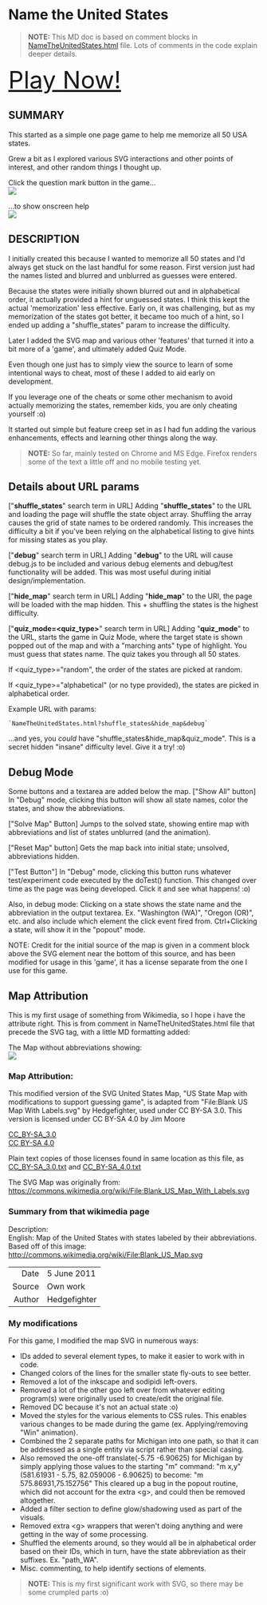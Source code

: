 # Name the United States

> **NOTE:** This MD doc is based on comment blocks in [NameTheUnitedStates.html](NameTheUnitedStates.html) file. Lots of comments in the code explain deeper details.

<font size="8">[Play Now!](https://mrjimmo.com/NameTheUnitedStates/NameTheUnitedStates.html)</font>


## SUMMARY

This started as a simple one page game to help me memorize all 50 USA states.

Grew a bit as I explored various SVG interactions and other points of interest,
and other random things I thought up.

Click the question mark button in the game...<br>
[<img src=".\/Content/HelpButtonInputBoxCheckButton.png"/>](https://mrjimmo.com/NameTheUnitedStates/NameTheUnitedStates.html?show_help)

...to show onscreen help<br>
[<img src=".\/Content/HelpDialog.png">](https://mrjimmo.com/NameTheUnitedStates/NameTheUnitedStates.html)


## DESCRIPTION

I initially created this because I wanted to memorize all 50 states and I'd always get stuck on the last handful for some reason.  First version just had the names listed and blurred and unblurred as guesses were entered.

Because the states were initially shown blurred out and in alphabetical order, it actually provided a hint for unguessed states.  I think this kept the actual 'memorization' less effective. Early on, it was challenging, but as my memorization of the states got better, it became too much of a hint, so I ended up adding a "shuffle_states" param to increase the difficulty.

Later I added the SVG map and various other 'features' that turned it into a bit more of a 'game', and ultimately added Quiz Mode.

Even though one just has to simply view the source to learn of some intentional ways to cheat, most of these I added to aid early on development.

If you leverage one of the cheats or some other mechanism to avoid actually memorizing the states, remember kids, you are only cheating yourself :o)

It started out simple but feature creep set in as I had fun adding the various enhancements, effects and learning other things along the way.

> **NOTE:**  So far, mainly tested on Chrome and MS Edge.  Firefox renders some of the text a little off and no mobile testing yet.

## Details about URL params

["**shuffle_states**" search term in URL]
Adding "**shuffle_states**" to the URL and loading the page will shuffle the state object array. Shuffling the array causes the grid of state names to be ordered randomly. This increases the difficulty a bit if you've been relying on the alphabetical listing to give hints for missing states as you play.

["**debug**" search term in URL]
Adding "**debug**" to the URL will cause debug.js to be included
and various debug elements and debug/test functionality will be added. This was most useful during initial design/implementation.

["**hide_map**" search term in URL]
Adding "**hide_map**" to the URI, the page will be loaded with the map hidden.  This + shuffling the states is the highest difficulty.

["**quiz_mode=<quiz_type>**" search term in URL]
Adding "**quiz_mode**" to the URL, starts the game in Quiz Mode, where the target state is shown popped out of the map and with a "marching ants" type of highlight.  You must guess that states name.  The quiz takes you through all 50 states.

If <quiz_type>="random", the order of the states are picked at random.

If <quiz_type>="alphabetical" (or no type provided), the states are picked in alphabetical order.

Example URL with params:

    `NameTheUnitedStates.html?shuffle_states&hide_map&debug`

...and yes, you _could_ have "shuffle_states&hide_map&quiz_mode".  This is a secret hidden "insane" difficulty level.  Give it a try! :o)


## Debug Mode
Some buttons and a textarea are added below the map. ["Show All" button] In "Debug" mode, clicking this button will show all state names, color the states, and show the abbreviations.

["Solve Map" Button]
Jumps to the solved state, showing entire map with abbreviations and list of states unblurred (and the animation).

["Reset Map" button]
Gets the map back into initial state; unsolved, abbreviations hidden.

["Test Button"] In "Debug" mode, clicking this button runs whatever test/experiment code executed by the doTest() function. This changed over time as the page was being developed.  Click it and see what happens! :o)

Also, in debug mode:
Clicking on a state shows the state name and the abbreviation in the output textarea. Ex.  "Washington (WA)", "Oregon (OR)", etc. and also include which element the click event fired from. Ctrl+Clicking a state, will show it in the "popout" mode.

NOTE: Credit for the initial source of the map is given in a comment block above the SVG element near the bottom of this source, and has been modified for usage in this 'game', it has a license separate from the one I use for this game.


## Map Attribution
This is my first usage of something from Wikimedia, so I hope i have the attribute right.  This is from comment in NameTheUnitedStates.html file that precede the SVG tag, with a little MD formatting added:


The Map without abbreviations showing:<Br>
<img src=".\/Content/MapWithoutAbbreviations.png"/>

### Map Attribution:

This modified version of the SVG United States Map, "US State Map with modifications to support guessing game", is adapted from "File:Blank US Map With Labels.svg" by Hedgefighter, used under CC BY-SA 3.0. This version is licensed under CC BY-SA 4.0 by Jim Moore

[CC_BY-SA_3.0](https://creativecommons.org/licenses/by-sa/3.0/legalcode.en)<br>
[CC BY-SA 4.0](https://creativecommons.org/licenses/by-sa/4.0/legalcode.en)


Plain text copies of those licenses found in same location as this file, as [CC_BY-SA_3.0.txt](CC_BY-SA_3.0.txt) and [CC_BY-SA_4.0.txt](CC_BY-SA_4.0.txt)


The SVG Map was originally from:
https://commons.wikimedia.org/wiki/File:Blank_US_Map_With_Labels.svg

### Summary from that wikimedia page

Description:<br>
English: Map of the United States with states labeled by their abbreviations.<br>
Based off of this image: http://commons.wikimedia.org/wiki/File:Blank_US_Map.svg<br>

|||
|-:|:-|
|Date|5 June 2011|
|Source|Own work|
|Author|Hedgefighter|


### My modifications

For this game, I modified the map SVG in numerous ways:
- IDs added to several element types, to make it easier to work with in code.
- Changed colors of the lines for the smaller state fly-outs to see better.
- Removed a lot of the inkscape and sodipidi left-overs.
- Removed a lot of the other goo left over from whatever editing program(s)
  were originally used to create/edit the original file.
- Removed DC because it's not an actual state :o)
- Moved the styles for the various elements to CSS rules. This enables various
  changes to be made during the game (ex. Applying/removing "Win" animation).
- Combined the 2 separate paths for Michigan into one path, so that it can be
  addressed as a single entity via script rather than special casing.
- Also removed the one-off translate(-5.75 -6.90625) for Michigan by simply
  applying those values to the starting "m" command:
    "m x,y" (581.61931 - 5.75, 82.059006 - 6.90625)
  to become:
    "m 575.86931,75.152756" This cleared up a bug in the popout routine, which
    did not account for the extra \<g\>, and could then be removed altogether.
- Added a filter section to define glow/shadowing used as part of the visuals.
- Removed extra \<g\> wrappers that weren't doing anything and were getting in
  the way of some processing.
- Shuffled the elements around, so they would all be in alphabetical order
  based on their IDs, which in turn, have the state abbreviation as their
  suffixes. Ex. "path_WA".
- Misc. commenting, to help identify sections of elements.

> **NOTE:** This is my first significant work with SVG, so there may be some crumpled parts :o)
